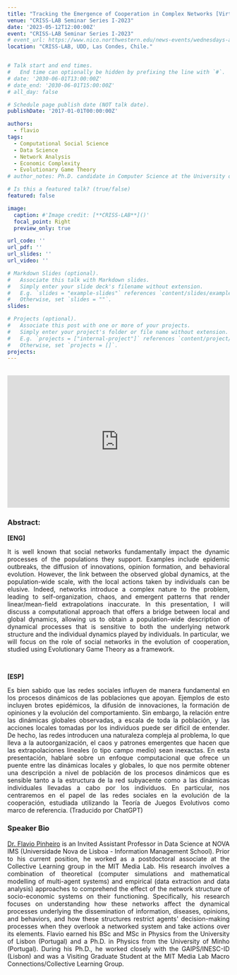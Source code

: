 ```yaml
---
title: "Tracking the Emergence of Cooperation in Complex Networks [Virtual Talk]"
venue: "CRISS-LAB Seminar Series I-2023"
date: '2023-05-12T12:00:00Z'
event: "CRISS-LAB Seminar Series I-2023"
# event_url: https://www.nico.northwestern.edu/news-events/wednesdays-at-nico/speakers-2021.html
location: "CRISS-LAB, UDD, Las Condes, Chile."


# Talk start and end times.
#   End time can optionally be hidden by prefixing the line with `#`.
# date: '2030-06-01T13:00:00Z'
# date_end: '2030-06-01T15:00:00Z'
# all_day: false

# Schedule page publish date (NOT talk date).
publishDate: '2017-01-01T00:00:00Z'

authors: 
  - flavio
tags: 
  - Computational Social Science
  - Data Science
  - Network Analysis
  - Economic Complexity
  - Evolutionary Game Theory
# author_notes: Ph.D. candidate in Computer Science at the University of Toulouse.

# Is this a featured talk? (true/false)
featured: false

image:
  caption: #'Image credit: [**CRISS-LAB**]()'
  focal_point: Right
  preview_only: true

url_code: ''
url_pdf: ''
url_slides: ''
url_video: ''

# Markdown Slides (optional).
#   Associate this talk with Markdown slides.
#   Simply enter your slide deck's filename without extension.
#   E.g. `slides = "example-slides"` references `content/slides/example-slides.md`.
#   Otherwise, set `slides = ""`.
slides:

# Projects (optional).
#   Associate this post with one or more of your projects.
#   Simply enter your project's folder or file name without extension.
#   E.g. `projects = ["internal-project"]` references `content/project/deep-learning/index.md`.
#   Otherwise, set `projects = []`.
projects:
---
```


<head>
<script src="https://cdn.jsdelivr.net/npm/add-to-calendar-button@2" async defer></script>

</head>


<div>
<add-to-calendar-button
  name="Tracking the Emergence of Cooperation in Complex Networks. By Flavio Pinheiro, Ph.D. at CRISS-LAB (Via Zoom)"
  description="Zoom link: https://udd.zoom.us/j/82674667828?pwd=amlmNlk3R0hPZzlFOTRYY2tZRW9Gdz09"
  startDate="2023-05-12"
  endDate="2023-05-12"
  startTime="11:00"
  endTime="12:30"
  location="Virtual"
  options="['Apple','Google','iCal','Microsoft365','Outlook.com','Yahoo']"
  timeZone="America/Santiago"
  trigger="click"
  inline
  listStyle="modal"
  iCalFileName="Reminder-Event"
  >
</add-to-calendar-button>
</div>
<br>

<div>
<iframe margin= "center" width="100%" height="300vh" src="https://www.youtube.com/embed/ZxlSMvYXmOQ" title="Tracking the Emergence of Cooperation in Complex Networks" frameborder="0" allow="accelerometer; autoplay; clipboard-write; encrypted-media; gyroscope; picture-in-picture; web-share" allowfullscreen></iframe>
</div>

### Abstract:
<div>

**[ENG]**
<p align="justify"> It is well known that social networks fundamentally impact the dynamic processes of the populations they support. Examples include epidemic outbreaks, the diffusion of innovations, opinion formation, and behavioral evolution. However, the link between the observed global dynamics, at the population-wide scale, with the local actions taken by individuals can be elusive. Indeed, networks introduce a complex nature to the problem, leading to self-organization, chaos, and emergent patterns that render linear/mean-field extrapolations inaccurate. In this presentation, I will discuss a computational approach that offers a bridge between local and global dynamics, allowing us to obtain a population-wide description of dynamical processes that is sensitive to both the underlying network structure and the individual dynamics played by individuals. In particular, we will focus on the role of social networks in the evolution of cooperation, studied using Evolutionary Game Theory as a framework.</p>
<br>

**[ESP]**
<p align="justify"> Es bien sabido que las redes sociales influyen de manera fundamental en los procesos dinámicos de las poblaciones que apoyan. Ejemplos de esto incluyen brotes epidémicos, la difusión de innovaciones, la formación de opiniones y la evolución del comportamiento. Sin embargo, la relación entre las dinámicas globales observadas, a escala de toda la población, y las acciones locales tomadas por los individuos puede ser difícil de entender. De hecho, las redes introducen una naturaleza compleja al problema, lo que lleva a la autoorganización, el caos y patrones emergentes que hacen que las extrapolaciones lineales (o tipo campo medio) sean inexactas. En esta presentación, hablaré sobre un enfoque computacional que ofrece un puente entre las dinámicas locales y globales, lo que nos permite obtener una descripción a nivel de población de los procesos dinámicos que es sensible tanto a la estructura de la red subyacente como a las dinámicas individuales llevadas a cabo por los individuos. En particular, nos centraremos en el papel de las redes sociales en la evolución de la cooperación, estudiada utilizando la Teoría de Juegos Evolutivos como marco de referencia. (Traducido por ChatGPT)</p>

### Speaker Bio
<p align="justify">  <a href="https://scholar.google.com/citations?user=_nJlyEgAAAAJ&hl=es" target="_blank">Dr. Flavio Pinheiro</a>  is an Invited Assistant Professor in Data Science at NOVA IMS (Universidade Nova de Lisboa - Information Management School). Prior to his current position, he worked as a postdoctoral associate at the Collective Learning group in the MIT Media Lab. His research involves a combination of theoretical (computer simulations and mathematical modelling of multi-agent systems) and empirical (data extraction and data analysis) approaches to comprehend the effect of the network structure of socio-economic systems on their functioning. Specifically, his research focuses on understanding how these networks affect the dynamical processes underlying the dissemination of information, diseases, opinions, and behaviors, and how these structures restrict agents' decision-making processes when they overlook a networked system and take actions over its elements. Flavio earned his BSc and MSc in Physics from the University of Lisbon (Portugal) and a Ph.D. in Physics from the University of Minho (Portugal). During his Ph.D., he worked closely with the GAIPS/INESC-ID (Lisbon) and was a Visiting Graduate Student at the MIT Media Lab Macro Connections/Collective Learning Group.</p>

</div>
